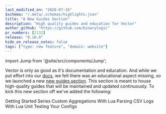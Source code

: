 ```yaml
---
last_modified_on: "2020-07-16"
$schema: "/.meta/.schemas/highlights.json"
title: "A New Guides Section"
description: "High quality guides and education for Vector"
author_github: "https://github.com/binarylogic"
pr_numbers: [2132]
release: "0.10.0"
hide_on_release_notes: false
tags: ["type: new feature", "domain: website"]
---
```


import Jump from '@site/src/components/Jump';

Vector is only as good as it's documentation and education. And while we
put effort into our [docs][pages.docs], we felt there was an educational
aspect missing, so we launched a new [new guides section][pages.guides]. This
section is meant to house high-quality guides that will be maintained and
updated continuously. To kick this new section off we've added the following:

<Jump to="/guides/getting-started/" iconLeft="book">Getting Started Series</Jump>
<Jump to="/guides/advanced/custom-aggregations-with-lua/" leftIcon="book-open">Custom Aggregations With Lua</Jump>
<Jump to="/guides/advanced/parsing-csv-logs-with-lua/" leftIcon="book-open">Parsing CSV Logs With Lua</Jump>
<Jump to="/guides/advanced/parsing-csv-logs-with-lua/" leftIcon="book-open">Unit Testing Your Configs</Jump>

[pages.docs]: /docs//
[pages.guides]: /guides//
